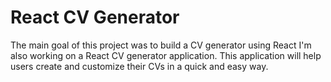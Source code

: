 # React CV Generator 

The main goal of this project was to build a CV generator using React
I'm also working on a React CV generator application. This application will help users create and customize their CVs in a quick and easy way. 

